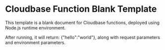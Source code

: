 # Cloudbase Function Blank Template

This template is a blank document for Cloudbase functions, deployed using Node.js runtime environment.

After running, it will return: {"hello":"world"}, along with request parameters and environment parameters.